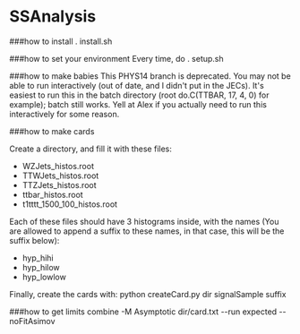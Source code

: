 SSAnalysis
==========

###how to install
. install.sh

###how to set your environment
Every time, do
. setup.sh

###how to make babies
This PHYS14 branch is deprecated.  You may not be able to run interactively (out of date, and I didn't put in the JECs).  It's easiest to run this in the batch directory (root do.C\(TTBAR, 17, 4, 0\) for example); batch still works.  Yell at Alex if you actually need to run this interactively for some reason.

###how to make cards 

Create a directory, and fill it with these files:
  - WZJets_histos.root
  - TTWJets_histos.root
  - TTZJets_histos.root
  - ttbar_histos.root
  - t1tttt_1500_100_histos.root

Each of these files should have 3 histograms inside, with the names (You are allowed to append a suffix to these names, in that case, this will be the suffix below):
  - hyp_hihi 
  - hyp_hilow
  - hyp_lowlow

Finally, create the cards with:
python createCard.py dir signalSample suffix

###how to get limits 
combine -M Asymptotic dir/card.txt --run expected --noFitAsimov

